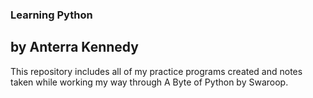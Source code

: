 ### Learning Python
## by Anterra Kennedy
This repository includes all of my practice programs created and notes taken while working my way through A Byte of Python by Swaroop.
